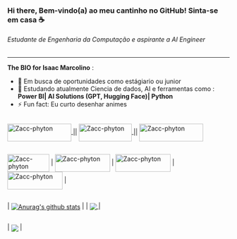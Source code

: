 ### Hi there, Bem-vindo(a) ao meu cantinho no GitHub! Sinta-se em casa ☕
###### Estudante de Engenharia da Computação e aspirante a AI Engineer

---------------------------------------------------------------------------

**The BIO for Isaac Marcolino** :

- 🔭 Em busca de oportunidades como estágiario ou junior 
- 🌱 Estudando atualmente Ciencia de dados, AI e ferramentas como : **Power BI| AI Solutions (GPT, Hugging Face)| Python**
- ⚡ Fun fact: Eu curto desenhar animes 

##

<a href="mailto:isaacfm7077@gmail.com" target="_blank"> <img align="center" alt="Zacc-phyton" height="40" width="145" src= "https://img.shields.io/badge/Gmail-D14836?style=for-the-badge&logo=gmail&logoColor=white"> </a> ||
<a href="https://www.kaggle.com/zaccmarc" target="_blank">
    <img align="center" alt="Zacc-phyton" height="40" width="120" src="https://img.shields.io/badge/Kaggle-20BEFF?style=for-the-badge&logo=Kaggle&logoColor=white"> 
</a> ||
    <a href="www.linkedin.com/in/isaac-marcolino" target="_blank"> <img align="center" alt="Zacc-phyton" height="40" width="145" src= "https://img.shields.io/badge/LinkedIn-0077B5?style=for-the-badge&logo=linkedin&logoColor=white" > 
</a> 

##

<img align="center" alt="Zacc-phyton" height="40" width="95" src= "https://img.shields.io/badge/R-276DC3?style=for-the-badge&logo=r&logoColor=white"> |
<img align="center" alt="Zacc-phyton" height="40" width="125" src= "https://img.shields.io/badge/Python-14354C?style=for-the-badge&logo=python&logoColor=white"> |
<img align="center" alt="Zacc-phyton" height="40" width="125" src="https://img.shields.io/badge/MySQL-00000F?style=for-the-badge&logo=mysql&logoColor=white"> |
<img align="center" alt="Zacc-phyton" height="40" width="125" src="https://img.shields.io/badge/MongoDB-4EA94B?style=for-the-badge&logo=mongodb&logoColor=white"> |


##

| <a href="https://github.com/zaccmarc/"><img align="center" src="https://github-readme-stats.vercel.app/api?username=zaccmarc&show_icons=true&theme=transparent&hide_border=true" alt="Anurag's github stats" /></a> | |
  <a href="https://github.com/zaccmarc/"><img align="center" src= "https://github-readme-stats.vercel.app/api/top-langs/?username=zaccmarc&layout=compact&theme=transparent&hide_border=true" /> </a> |
  
##

|  <a href="https://github.com/zaccmarc/zaccmarc"><img align="center" src="https://github-readme-stats.vercel.app/api/pin/?username=zaccmarc&&theme=transparent&show_owner=true&repo=zaccmarc"/></a> |
 
 

